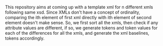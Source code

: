 This repository aims at coming up with a template xml for n different xmls following same xsd.
Since XMLs don't have a concept of ordinality, comparing the ith element of first xml directly with ith element of second element doesn't make sense.
So, we first sort all the xmls, then check if any attribute values are different, if so, we generate tokens and token values for each of the differences for all the xmls, and generate the xml baselines, tokens accordingly.
